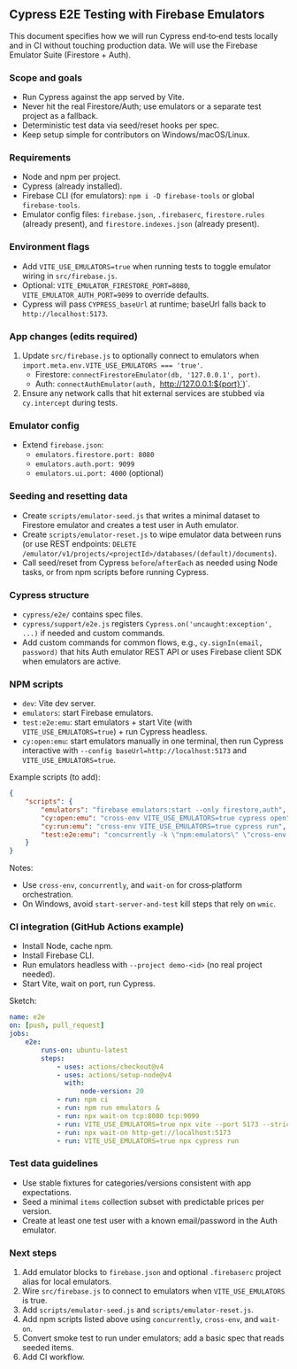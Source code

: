 ## Cypress E2E Testing with Firebase Emulators

This document specifies how we will run Cypress end‑to‑end tests locally and in CI without touching production data. We will use the Firebase Emulator Suite (Firestore + Auth).

### Scope and goals

-   Run Cypress against the app served by Vite.
-   Never hit the real Firestore/Auth; use emulators or a separate test project as a fallback.
-   Deterministic test data via seed/reset hooks per spec.
-   Keep setup simple for contributors on Windows/macOS/Linux.

### Requirements

-   Node and npm per project.
-   Cypress (already installed).
-   Firebase CLI (for emulators): `npm i -D firebase-tools` or global `firebase-tools`.
-   Emulator config files: `firebase.json`, `.firebaserc`, `firestore.rules` (already present), and `firestore.indexes.json` (already present).

### Environment flags

-   Add `VITE_USE_EMULATORS=true` when running tests to toggle emulator wiring in `src/firebase.js`.
-   Optional: `VITE_EMULATOR_FIRESTORE_PORT=8080`, `VITE_EMULATOR_AUTH_PORT=9099` to override defaults.
-   Cypress will pass `CYPRESS_baseUrl` at runtime; baseUrl falls back to `http://localhost:5173`.

### App changes (edits required)

1. Update `src/firebase.js` to optionally connect to emulators when `import.meta.env.VITE_USE_EMULATORS === 'true'`.
    - Firestore: `connectFirestoreEmulator(db, '127.0.0.1', port)`.
    - Auth: `connectAuthEmulator(auth, `http://127.0.0.1:${port}`)`.
2. Ensure any network calls that hit external services are stubbed via `cy.intercept` during tests.

### Emulator config

-   Extend `firebase.json`:
    -   `emulators.firestore.port: 8080`
    -   `emulators.auth.port: 9099`
    -   `emulators.ui.port: 4000` (optional)

### Seeding and resetting data

-   Create `scripts/emulator-seed.js` that writes a minimal dataset to Firestore emulator and creates a test user in Auth emulator.
-   Create `scripts/emulator-reset.js` to wipe emulator data between runs (or use REST endpoints: `DELETE /emulator/v1/projects/<projectId>/databases/(default)/documents`).
-   Call seed/reset from Cypress `before`/`afterEach` as needed using Node tasks, or from npm scripts before running Cypress.

### Cypress structure

-   `cypress/e2e/` contains spec files.
-   `cypress/support/e2e.js` registers `Cypress.on('uncaught:exception', ...)` if needed and custom commands.
-   Add custom commands for common flows, e.g., `cy.signIn(email, password)` that hits Auth emulator REST API or uses Firebase client SDK when emulators are active.

### NPM scripts

-   `dev`: Vite dev server.
-   `emulators`: start Firebase emulators.
-   `test:e2e:emu`: start emulators + start Vite (with `VITE_USE_EMULATORS=true`) + run Cypress headless.
-   `cy:open:emu`: start emulators manually in one terminal, then run Cypress interactive with `--config baseUrl=http://localhost:5173` and `VITE_USE_EMULATORS=true`.

Example scripts (to add):

```json
{
	"scripts": {
		"emulators": "firebase emulators:start --only firestore,auth",
		"cy:open:emu": "cross-env VITE_USE_EMULATORS=true cypress open",
		"cy:run:emu": "cross-env VITE_USE_EMULATORS=true cypress run",
		"test:e2e:emu": "concurrently -k \"npm:emulators\" \"cross-env VITE_USE_EMULATORS=true vite --port 5173 --strictPort\" & wait-on http-get://localhost:5173 && npm run cy:run:emu"
	}
}
```

Notes:

-   Use `cross-env`, `concurrently`, and `wait-on` for cross‑platform orchestration.
-   On Windows, avoid `start-server-and-test` kill steps that rely on `wmic`.

### CI integration (GitHub Actions example)

-   Install Node, cache npm.
-   Install Firebase CLI.
-   Run emulators headless with `--project demo-<id>` (no real project needed).
-   Start Vite, wait on port, run Cypress.

Sketch:

```yaml
name: e2e
on: [push, pull_request]
jobs:
    e2e:
        runs-on: ubuntu-latest
        steps:
            - uses: actions/checkout@v4
            - uses: actions/setup-node@v4
              with:
                  node-version: 20
            - run: npm ci
            - run: npm run emulators &
            - run: npx wait-on tcp:8080 tcp:9099
            - run: VITE_USE_EMULATORS=true npx vite --port 5173 --strictPort &
            - run: npx wait-on http-get://localhost:5173
            - run: VITE_USE_EMULATORS=true npx cypress run
```

### Test data guidelines

-   Use stable fixtures for categories/versions consistent with app expectations.
-   Seed a minimal `items` collection subset with predictable prices per version.
-   Create at least one test user with a known email/password in the Auth emulator.

### Next steps

1. Add emulator blocks to `firebase.json` and optional `.firebaserc` project alias for local emulators.
2. Wire `src/firebase.js` to connect to emulators when `VITE_USE_EMULATORS` is true.
3. Add `scripts/emulator-seed.js` and `scripts/emulator-reset.js`.
4. Add npm scripts listed above using `concurrently`, `cross-env`, and `wait-on`.
5. Convert smoke test to run under emulators; add a basic spec that reads seeded items.
6. Add CI workflow.
